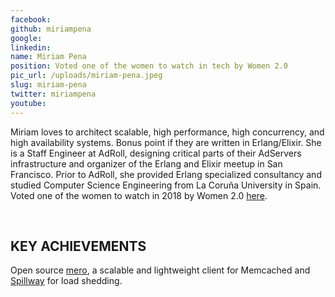 ```yaml
---
facebook: 
github: miriampena
google: 
linkedin: 
name: Miriam Pena
position: Voted one of the women to watch in tech by Women 2.0
pic_url: /uploads/miriam-pena.jpeg
slug: miriam-pena
twitter: miriampena
youtube: 
---
```

<p>Miriam loves to architect scalable, high performance, high concurrency, and high availability systems. Bonus point if they are written in Erlang/Elixir. She is a Staff Engineer at AdRoll, designing critical parts of their AdServers infrastructure and organizer of the Erlang and Elixir meetup in San Francisco. Prior to AdRoll, she provided Erlang specialized consultancy and studied Computer Science Engineering from La Coru&ntilde;a University in Spain. Voted one of the women to watch in 2018 by Women 2.0 <a href="https://you.women2.com/12-inspiring-female-staff-engineers-to-watch-b487b39558e1">here</a>.</p>

<p>&nbsp;</p>

<h2>KEY ACHIEVEMENTS</h2>

<p>Open source <a href="https://github.com/adroll/mero">mero</a>, a scalable and lightweight client for Memcached and <a href="https://github.com/AdRoll/spillway">Spillway</a> for load shedding.</p>
